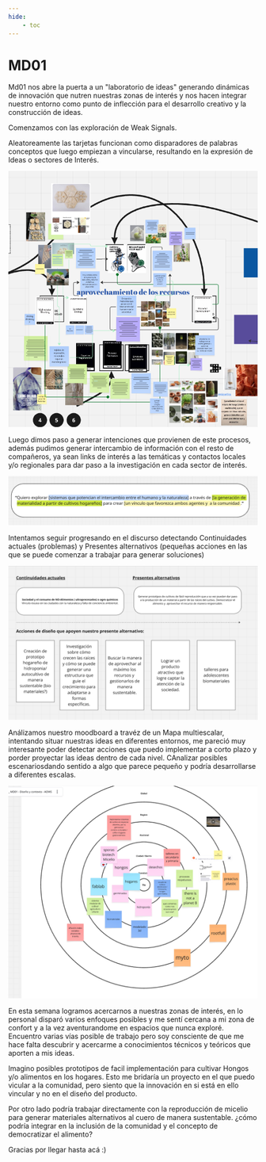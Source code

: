 ```yaml
---
hide:
    - toc
---
```


# MD01

Md01 nos abre la puerta a un "laboratorio de ideas" generando dinámicas de innovación que nutren nuestras zonas de interés y nos hacen integrar nuestro entorno como punto de inflección para el desarrollo creativo y la construcción de ideas. 

Comenzamos con las exploración de Weak Signals. 

Aleatoreamente las tarjetas funcionan como disparadores de palabras conceptos que luego empiezan a vincularse, resultando en la expresión de Ideas o sectores de Interés. 

![](../images/MD01/d01.PNG)

Luego dimos paso a generar intenciones que provienen de este procesos, además pudimos generar intercambio de información con el resto de compañeros, ya sean links de interés a las temáticas y contactos locales y/o regionales para dar paso a la investigación en cada sector de interés. 

![](../images/MD01/d02.PNG)

Intentamos seguir progresando en el discurso detectando Continuidades actuales (problemas) y Presentes alternativos (pequeñas acciones en las que se puede comenzar a trabajar para generar soluciones)

![](../images/MD01/d03.PNG)

Análizamos nuestro moodboard a travéz de un Mapa multiescalar, intentando situar nuestras ideas en diferentes entornos,  me pareció muy interesante poder detectar acciones que puedo implementar a corto plazo y porder proyectar las ideas dentro de cada nivel. CAnalizar posibles escenariosdando sentido a algo que parece pequeño y podría desarrollarse a diferentes escalas.

![](../images/MD01/d04.PNG)

En esta semana logramos acercarnos a nuestras  zonas de interés, en lo personal disparó varios enfoques posibles y me sentí cercana a mi zona de confort y a la vez aventurandome en espacios que nunca exploré. Encuentro varias vías posible de trabajo pero soy consciente de que me hace falta descubrir y acercarme a conocimientos técnicos y teóricos que aporten a mis ideas. 

Imagino posibles prototipos de facil implementación para cultivar Hongos y/o alimentos en los hogares. Esto me bridaría un proyecto en el que puedo vicular a la comunidad, pero siento que la innovación en si está en ello vincular y no en el diseño del producto.

Por otro lado podría trabajar directamente con la reproducción de micelio para generar materiales alternativos al cuero de manera sustentable. ¿cómo podría integrar en la inclusión de la comunidad y el concepto de democratizar el alimento? 

Gracias por llegar hasta acá :)